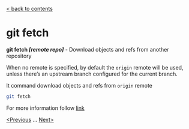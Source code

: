 [< back to contents](./readme.md)

# git fetch

**git fetch *[remote repo]*** - Download objects and refs from another repository 

When no remote is specified, by default the `origin` remote will be used, unless there’s an upstream branch configured for the current branch.

It command download objects and refs from `origin` remote
```bash
git fetch
```

For more information follow [link](https://git-scm.com/docs/git-fetch)

[<Previous](./branch.md) ... [Next>](./aliases.md)
